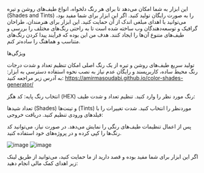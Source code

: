 این ابزار به شما امکان می‌دهد تا برای هر رنگ دلخواه، انواع طیف‌های روشن و تیره (Shades and Tints) را به صورت رایگان تولید کنید. اگر این ابزار برای شما مفید بود، می‌توانید با اهدای مبلغی اندک از آن حمایت کنید.
این ابزار برای هنرمندان، طراحان گرافیک و توسعه‌دهندگان وب ساخته شده است تا به راحتی رنگ‌های مختلف را بررسی و طیف‌های متنوع آن‌ها را ایجاد کنند. هدف من این بوده که فرآیند پیدا کردن رنگ‌های متناسب و هماهنگ را ساده‌تر کنم.

ویژگی‌ها

تولید سریع طیف‌های روشن و تیره از یک رنگ اصلی
امکان تنظیم تعداد و شدت درجات رنگ
محیط ساده، کاربرپسند و رایگان
عدم نیاز به نصب
نحوه استفاده
دسترسی به ابزار:
به آدرس زیر مراجعه کنید:
https://amirmasoudabi.github.io/color-shades-generator/

انتخاب رنگ پایه:
کد هگز (HEX) رنگ مورد نظر را وارد کنید.
تنظیم تعداد و شدت طیف:

تعداد شیدها (Shades) و تینت‌ها (Tints) موردنظر را انتخاب کنید.
شدت تغییرات را با فیلدهای ورودی تنظیم کنید.
دریافت خروجی:

پس از اعمال تنظیمات طیف‌های رنگی را نمایش می‌دهد.
در صورت نیاز، می‌توانید کد رنگ‌ها را کپی کرده و در پروژه‌های خود استفاده کنید.

![image](https://github.com/user-attachments/assets/1d50125c-8fbc-42b0-a5ab-e1cb6172b469)
![image](https://github.com/user-attachments/assets/f226485d-308f-43c7-bd9c-90dd126e0601)


اگر این ابزار برای شما مفید بوده و قصد دارید از ما حمایت کنید، می‌توانید از طریق لینک زیر اهدای کمک مالی انجام دهید:




